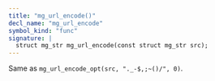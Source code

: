 ```yaml
---
title: "mg_url_encode()"
decl_name: "mg_url_encode"
symbol_kind: "func"
signature: |
  struct mg_str mg_url_encode(const struct mg_str src);
---
```


Same as `mg_url_encode_opt(src, "._-$,;~()/", 0)`. 

